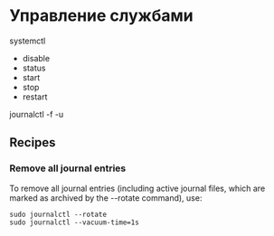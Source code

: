 # Управление службами

systemctl
- disable
- status
- start
- stop
- restart

journalctl -f -u <unit>

## Recipes

### Remove all journal entries

To remove all journal entries (including active journal files, which are marked as archived by the --rotate command), use:

```
sudo journalctl --rotate
sudo journalctl --vacuum-time=1s
```